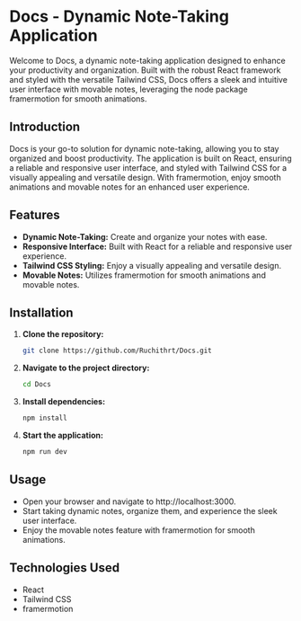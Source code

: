 # Docs - Dynamic Note-Taking Application

Welcome to Docs, a dynamic note-taking application designed to enhance your productivity and organization. Built with the robust React framework and styled with the versatile Tailwind CSS, Docs offers a sleek and intuitive user interface with movable notes, leveraging the node package framermotion for smooth animations.

## Introduction

Docs is your go-to solution for dynamic note-taking, allowing you to stay organized and boost productivity. The application is built on React, ensuring a reliable and responsive user interface, and styled with Tailwind CSS for a visually appealing and versatile design. With framermotion, enjoy smooth animations and movable notes for an enhanced user experience.

## Features

- **Dynamic Note-Taking:** Create and organize your notes with ease.
- **Responsive Interface:** Built with React for a reliable and responsive user experience.
- **Tailwind CSS Styling:** Enjoy a visually appealing and versatile design.
- **Movable Notes:** Utilizes framermotion for smooth animations and movable notes.
  
## Installation

1. **Clone the repository:**
   ```bash
   git clone https://github.com/Ruchithrt/Docs.git

2. **Navigate to the project directory:**
   ```bash
   cd Docs

3. **Install dependencies:**
   ```bash
   npm install

4. **Start the application:**
   ```bash
   npm run dev

## Usage

- Open your browser and navigate to http://localhost:3000.
- Start taking dynamic notes, organize them, and experience the sleek user interface.
- Enjoy the movable notes feature with framermotion for smooth animations.

## Technologies Used

- React
- Tailwind CSS
- framermotion

